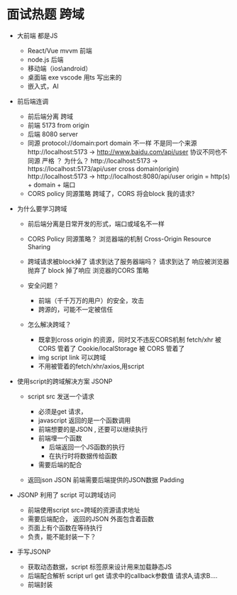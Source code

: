 # 面试热题 跨域

- 大前端 都是JS
    - React/Vue mvvm 前端
    - node.js 后端
    - 移动端（ios\android）
    - 桌面端 exe vscode 用ts 写出来的
    - 嵌入式，AI
- 前后端连调
    - 前后端分离 跨域
    - 前端 5173 
        from origin 
    - 后端 8080
        server
    - 同源
        protocol://domain:port
        domain 不一样 不是同一个来源
        http://localhost:5173 -> http://www.baidu.com/api/user
        协议不同也不同源 严格 ？ 为什么？
        http://localhost:5173 -> https://localhost:5173/api/user
        cross domain(origin)
        http://localhost:5173 -> http://localhost:8080/api/user
        origin = http(s) + domain + 端口
    - CORS policy 同源策略
        跨域了，CORS 将会block 我的请求?

- 为什么要学习跨域
    - 前后端分离是日常开发的形式，端口或域名不一样
    - CORS Policy 同源策略？
        浏览器端的机制
        Cross-Origin Resource Sharing

    - 跨域请求被block掉了
        请求到达了服务器端吗？
        请求到达了
        响应被浏览器抛弃了 block 掉了响应
        浏览器的CORS 策略
    - 安全问题？
        - 前端（千千万万的用户）的安全，攻击
        - 跨源的，可能不一定被信任
    - 怎么解决跨域？
        - 既拿到cross origin 的资源，同时又不违反CORS机制
        fetch/xhr 被 CORS 管着了
        Cookie/localStorage 被 CORS 管着了
        - img script link 可以跨域
        - 不用被管着的fetch/xhr/axios,用script

- 使用script的跨域解决方案 JSONP
    - script src 发送一个请求
        - 必须是get 请求，
        - javascript 返回的是一个函数调用
        - 前端想要的是JSON , 还要可以继续执行
        - 前端埋一个函数
            - 后端返回一个JS函数的执行
            - 在执行时将数据传给函数
        - 需要后端的配合

    - 返回json
    JSON 前端需要后端提供的JSON数据
    Padding

- JSONP 利用了 script 可以跨域访问
    - 前端使用script src=跨域的资源请求地址
    - 需要后端配合， 返回的JSON 外面包含着函数
    - 页面上有个函数在等待执行
    - 负责，能不能封装一下？

- 手写JSONP 
    - 获取动态数据，script 标签原来设计用来加载静态JS
    - 后端配合解析 script url get 请求中的callback参数值
    请求A,请求B....
    - 前端封装
